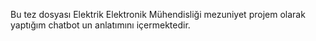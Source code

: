 Bu tez dosyası Elektrik Elektronik Mühendisliği mezuniyet projem olarak yaptığım chatbot un anlatımını içermektedir.
